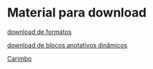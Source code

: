# Material para download


[download de formatos](./FORMATOS_A_DINAMICOS_mm.dwg)

[download de blocos anotativos dinâmicos](./Blocos_annot_d_2023.dwg)

[Carimbo](./carimbo.dwg)